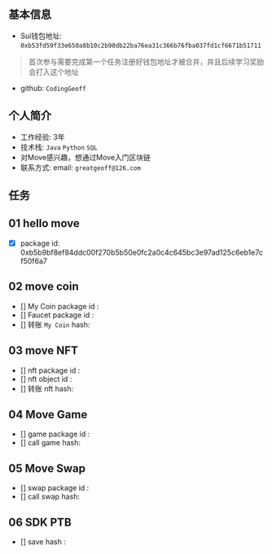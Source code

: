 ## 基本信息
- Sui钱包地址: `0xb53fd59f33e650a8b10c2b90db22ba76ea31c366b76fba037fd1cf6671b51711`
> 首次参与需要完成第一个任务注册好钱包地址才被合并，并且后续学习奖励会打入这个地址
- github: `CodingGeoff`

## 个人简介
- 工作经验: 3年
- 技术栈: `Java` `Python` `SQL`
- 对Move感兴趣，想通过Move入门区块链
- 联系方式: email: `greatgeoff@126.com` 

## 任务

##   01 hello move  
- [x] package id: 0xb5b9bf8ef84ddc00f270b5b50e0fc2a0c4c645bc3e97ad125c6eb1e7cf50f6a7

##   02 move coin
- [] My Coin package id : 
- [] Faucet package id : 
- [] 转账 `My Coin` hash:

##   03 move NFT
- [] nft package id :
- [] nft object id : 
- [] 转账 nft  hash:

##   04 Move Game
- [] game package id :
- [] call game hash:

##   05 Move Swap
- [] swap package id :
- [] call swap hash:

##   06 SDK PTB
- [] save hash :
